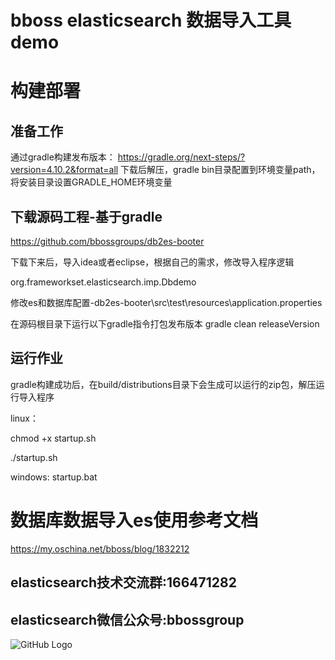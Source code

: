 # bboss elasticsearch 数据导入工具demo

# 构建部署
## 准备工作
通过gradle构建发布版本：
https://gradle.org/next-steps/?version=4.10.2&format=all
下载后解压，gradle bin目录配置到环境变量path，将安装目录设置GRADLE_HOME环境变量

## 下载源码工程-基于gradle
https://github.com/bbossgroups/db2es-booter

下载下来后，导入idea或者eclipse，根据自己的需求，修改导入程序逻辑

org.frameworkset.elasticsearch.imp.Dbdemo

修改es和数据库配置-db2es-booter\src\test\resources\application.properties

在源码根目录下运行以下gradle指令打包发布版本
gradle clean releaseVersion

## 运行作业
gradle构建成功后，在build/distributions目录下会生成可以运行的zip包，解压运行导入程序

linux：

chmod +x startup.sh

./startup.sh

windows: startup.bat

# 数据库数据导入es使用参考文档
https://my.oschina.net/bboss/blog/1832212

## elasticsearch技术交流群:166471282 
     
## elasticsearch微信公众号:bbossgroup   
![GitHub Logo](https://static.oschina.net/uploads/space/2017/0617/094201_QhWs_94045.jpg)


